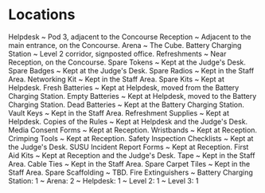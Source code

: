 Locations
=========

Helpdesk
  ~ Pod 3, adjacent to the Concourse
Reception
  ~ Adjacent to the main entrance, on the Concourse.
Arena
  ~ The Cube.
Battery Charging Station
  ~ Level 2 corridor, signposted office.
Refreshments
  ~ Near Reception, on the Concourse.
Spare Tokens
  ~ Kept at the Judge's Desk.
Spare Badges
  ~ Kept at the Judge's Desk.
Spare Radios
  ~ Kept in the Staff Area.
Networking Kit
  ~ Kept in the Staff Area.
Spare Kits
  ~ Kept at Helpdesk.
Fresh Batteries
  ~ Kept at Helpdesk, moved from the Battery Charging Station.
Empty Batteries
  ~ Kept at Helpdesk, moved to the Battery Charging Station.
Dead Batteries
  ~ Kept at the Battery Charging Station.
Vault Keys
  ~ Kept in the Staff Area.
Refreshment Supplies
  ~ Kept at Helpdesk.
Copies of the Rules
  ~ Kept at Helpdesk and the Judge's Desk.
Media Consent Forms
  ~ Kept at Reception.
Wristbands
  ~ Kept at Reception.
Crimping Tools
  ~ Kept at Reception.
Safety Inspection Checklists
  ~ Kept at the Judge's Desk.
SUSU Incident Report Forms
  ~ Kept at Reception.
First Aid Kits
  ~ Kept at Reception and the Judge's Desk.
Tape
  ~ Kept in the Staff Area.
Cable Ties
  ~ Kept in the Staff Area.
Spare Carpet Tiles
  ~ Kept in the Staff Area.
Spare Scaffolding
  ~ TBD.
Fire Extinguishers
  ~ Battery Charging Station: 1
  ~ Arena: 2
  ~ Helpdesk: 1
  ~ Level 2: 1
  ~ Level 3: 1

